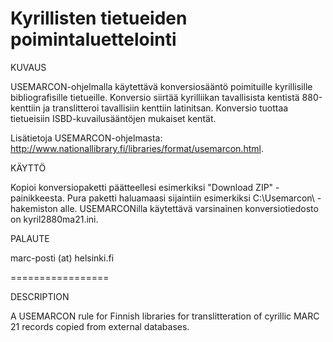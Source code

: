 # Kyrillisten tietueiden poimintaluettelointi

KUVAUS

USEMARCON-ohjelmalla käytettävä konversiosääntö poimituille kyrillisille bibliografisille tietueille. Konversio siirtää kyrilliikan tavallisista kentistä 880-kenttiin ja translitteroi tavallisiin kenttiin latinitsan. Konversio tuottaa tietueisiin ISBD-kuvailusääntöjen mukaiset kentät.

Lisätietoja USEMARCON-ohjelmasta: http://www.nationallibrary.fi/libraries/format/usemarcon.html.

KÄYTTÖ

Kopioi konversiopaketti päätteellesi esimerkiksi "Download ZIP" -painikkeesta. Pura paketti haluamaasi sijaintiin esimerkiksi C:\Usemarcon\ -hakemiston alle. USEMARCONilla käytettävä varsinainen konversiotiedosto on kyril2880ma21.ini. 

PALAUTE

marc-posti (at) helsinki.fi

=================

DESCRIPTION

A USEMARCON rule for Finnish libraries for translitteration of cyrillic MARC 21 records copied from external databases.
